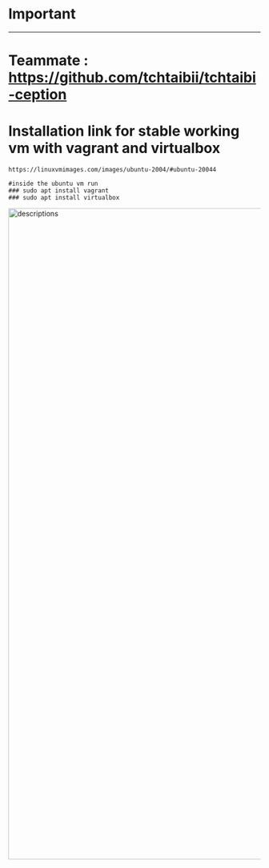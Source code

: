 # Important
--------------
# Teammate : https://github.com/tchtaibii/tchtaibi-ception
# Installation link for stable working vm with vagrant and virtualbox

    https://linuxvmimages.com/images/ubuntu-2004/#ubuntu-20044
    
    #inside the ubuntu vm run
    ### sudo apt install vagrant
    ### sudo apt install virtualbox

<img width="1300" alt="descriptions" src="https://github.com/user-attachments/assets/a7b81baa-060e-4bde-b4a4-f22024e2abde">
